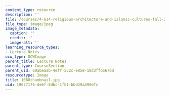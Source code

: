 ```yaml
---
content_type: resource
description: ''
file: /courses/4-614-religious-architecture-and-islamic-cultures-fall-2002/19677176de6f8dbc1fb1bbd29a390efc_1080thumbnail.jpg
file_type: image/jpeg
image_metadata:
  caption: ''
  credit: ''
  image-alt: ''
learning_resource_types:
- Lecture Notes
ocw_type: OCWImage
parent_title: Lecture Notes
parent_type: CourseSection
parent_uid: 68abeaab-4eff-532c-e858-18d3ffb567bd
resourcetype: Image
title: 1080thumbnail.jpg
uid: 19677176-de6f-8dbc-1fb1-bbd29a390efc
---
```


